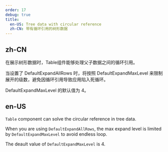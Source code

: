 ```yaml
---
order: 17
debug: true
title:
  en-US: Tree data with circular reference
  zh-CN: 带有循环引用的树形数据
---
```


## zh-CN

在展示树形数据时，Table组件能够处理父子数据之间的循环引用。

当设置了 DefaultExpandAllRows 时，将按照 DefaultExpandMaxLevel 来限制展开的级数，避免因循环引用导致应用陷入死循环。

DefaultExpandMaxLevel 的默认值为 4。

## en-US

`Table` component can solve the circular reference in tree data.

When you are using `DefaultExpandAllRows`, the max expand level is limited by `DefaultExpandMaxLevel` to avoid endless loop.

The deault value of `DefaultExpandMaxLevel` is 4.

